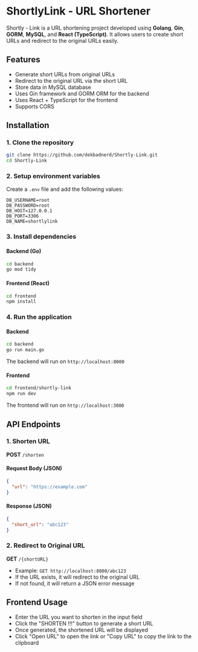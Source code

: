 # ShortlyLink - URL Shortener

Shortly - Link is a URL shortening project developed using **Golang**, **Gin**, **GORM**, **MySQL**, and **React (TypeScript)**. It allows users to create short URLs and redirect to the original URLs easily.

## Features

- Generate short URLs from original URLs
- Redirect to the original URL via the short URL
- Store data in MySQL database
- Uses Gin framework and GORM ORM for the backend
- Uses React + TypeScript for the frontend
- Supports CORS

## Installation

### 1. Clone the repository

```sh
git clone https://github.com/dekbadnerd/Shortly-Link.git
cd Shortly-Link
```

### 2. Setup environment variables

Create a `.env` file and add the following values:

```env
DB_USERNAME=root
DB_PASSWORD=root
DB_HOST=127.0.0.1
DB_PORT=3306
DB_NAME=shortlylink
```

### 3. Install dependencies

#### Backend (Go)

```sh
cd backend
go mod tidy
```

#### Frontend (React)

```sh
cd frontend
npm install
```

### 4. Run the application

#### Backend

```sh
cd backend
go run main.go
```

The backend will run on `http://localhost:8000`

#### Frontend

```sh
cd frontend/shortly-link
npm run dev
```

The frontend will run on `http://localhost:3000`

## API Endpoints

### 1. Shorten URL

**POST** `/shorten`

#### Request Body (JSON)

```json
{
  "url": "https://example.com"
}
```

#### Response (JSON)

```json
{
  "short_url": "abc123"
}
```

### 2. Redirect to Original URL

**GET** `/{shortURL}`

- Example: `GET http://localhost:8000/abc123`
- If the URL exists, it will redirect to the original URL
- If not found, it will return a JSON error message

## Frontend Usage

- Enter the URL you want to shorten in the input field
- Click the "SHORTEN !!!" button to generate a short URL
- Once generated, the shortened URL will be displayed
- Click "Open URL" to open the link or "Copy URL" to copy the link to the clipboard


 
